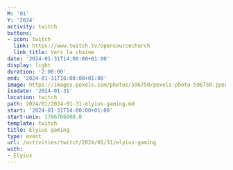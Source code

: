 ```yaml
---
M: '01'
Y: '2024'
activity: twitch
buttons:
- icon: twitch
  link: https://www.twitch.tv/opensourcechurch
  link_title: Vers la chaine
date: '2024-01-31T14:00:00+01:00'
display: light
duration: '2:00:00'
end: '2024-01-31T16:00:00+01:00'
image: https://images.pexels.com/photos/596750/pexels-photo-596750.jpeg
isodate: '2024-01-31'
location: twitch
path: 2024/01/2024-01-31-elyius-gaming.md
start: '2024-01-31T14:00:00+01:00'
start-unix: 1706706000.0
template: twitch
title: Elyius gaming
type: event
url: /activities/twitch/2024/01/31/elyius-gaming
with:
- Elyius
---
```

